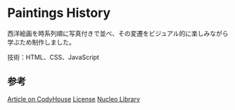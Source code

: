 # Paintings History
西洋絵画を時系列順に写真付きで並べ、その変遷をビジュアル的に楽しみながら学ぶため制作しました。

技術：HTML、CSS、JavaScript

## 参考
[Article on CodyHouse](https://codyhouse.co/gem/vertical-timeline)
[License](https://codyhouse.co/license)
[Nucleo Library](https://nucleoapp.com/)
